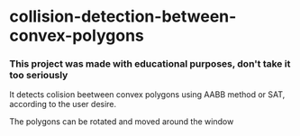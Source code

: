# collision-detection-between-convex-polygons

### This project was made with educational purposes, don't take it too seriously

It detects colision beetween convex polygons using AABB method or SAT, according to the user desire.

The polygons can be rotated and moved around the window
